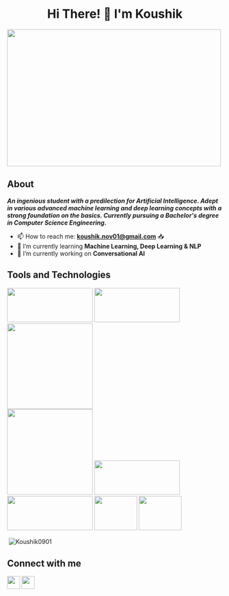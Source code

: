 <h1 align="center">Hi There! 👋 I'm Koushik</h1> 
<img target="_blank" src="https://i.pinimg.com/originals/66/83/3e/66833e07d6fb9eb5d724e47d0c814285.gif" width = 500 height = 320>

## About
 ***An ingenious student with a predilection for Artificial Intelligence. Adept in various advanced machine learning and deep learning concepts with a strong foundation on the basics. Currently pursuing a Bachelor's degree in Computer Science Engineering.*** 
 - 📫 How to reach me: **koushik.nov01@gmail.com** 📥
 - 🌱 I’m currently learning **Machine Learning, Deep Learning & NLP**
 - 🔭 I’m currently working on **Conversational AI**
 
## Tools and Technologies
   
  [<img target="_blank" src="https://numpy.org/images/logos/numpy.svg" width=200 height=80>](https://numpy.org/)
  [<img target="_blank" src="https://matplotlib.org/_static/logo2_compressed.svg" width=200 height=80>](https://matplotlib.org/)
  [<img target="_blank" src="https://scikit-learn.org/stable/_static/scikit-learn-logo-small.png" width=200>](https://scikit-learn.org/stable/)  
  [<img target="_blank" src="https://keras.io/img/logo.png" width=200>](https://keras.io/)
  [<img target="_blank" src="https://www.gstatic.com/devrel-devsite/prod/vfae72444d3bdc8ae13b8cc5631b2eafccb5edbf6e3dc3e733b21af239a5c570e/tensorflow/images/lockup.svg" width=200 height=80>](https://www.tensorflow.org/) 
  [<img target="_blank" src="https://raw.githubusercontent.com/pytorch/pytorch/master/docs/source/_static/img/pytorch-logo-dark.png" width=200 height=80>](https://pytorch.org/) 
  [<img target="_blank" src="https://opencv.org/wp-content/uploads/2019/02/opencv-logo-1.png" width=100 height=80>](https://opencv.org/)
  [<img target="_blank" src="https://seeklogo.com/images/A/amazon-web-services-aws-logo-6C2E3DCD3E-seeklogo.com.png" width=100 height=80>](https://aws.amazon.com/)
  
  
<p>&nbsp;<img align="center" src="https://github-readme-stats.vercel.app/api?username=Koushik0901&show_icons=true&locale=en" alt="Koushik0901" /></p>
  
## Connect with me
  [<img height="30" src="https://img.shields.io/badge/linkedin-blue.svg?&style=for-the-badge&logo=linkedin&logoColor=white" />][LinkedIn]
  [<img height="30" src = "https://img.shields.io/badge/gmail-c14438?&style=for-the-badge&logo=gmail&logoColor=white">][gmail]
  
  
  [gmail]: https://gmail.com
  [linkedin]: https://www.linkedin.com/in/koushik-sivarama-krishnan/
